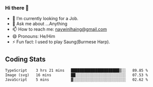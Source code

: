 ### Hi there 👋

- 🔭 I’m currently looking for a Job.
- 💬 Ask me about ...Anything
- 📫 How to reach me: naywinlhaing@gmail.com
- 😄 Pronouns: He/Him
- ⚡ Fun fact: I used to play Saung(Burmese Harp).


## Coding Stats
<!--START_SECTION:waka-->

```txt
TypeScript    3 hrs 21 mins   ██████████████████████▒░░   89.85 %
Image (svg)   16 mins         ██░░░░░░░░░░░░░░░░░░░░░░░   07.53 %
JavaScript    5 mins          ▓░░░░░░░░░░░░░░░░░░░░░░░░   02.62 %
```

<!--END_SECTION:waka-->
